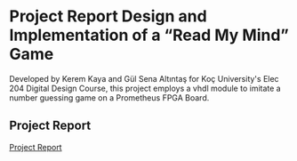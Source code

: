 # Project Report Design and Implementation of a “Read My Mind” Game

Developed by Kerem Kaya and Gül Sena Altıntaş for Koç University's Elec 204 Digital Design Course, this project employs a vhdl module to imitate a number guessing game on a Prometheus FPGA Board.

## Project Report
<a href="https://github.com/gsaltintas/vhdl-number-guess-game-project/blob/master/Project%20Report.pdf"> Project Report </a>
